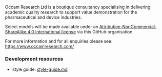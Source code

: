 Occam Research Ltd is a boutique consultancy specialising in delivering academic quality research to support value demonstration for the pharmaceutical and device industries.

Select models will be made available under an [Attribution-NonCommercial-ShareAlike 4.0 International license](https://creativecommons.org/licenses/by-nc-sa/4.0/deed.en) via this GitHub organisation.

For more information and for all enquiries please see: https://www.occamresearch.com/

### Development resources
* style guide: [style-guide.md](style-guide.md)
